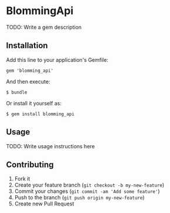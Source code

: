 # BlommingApi

TODO: Write a gem description

## Installation

Add this line to your application's Gemfile:

    gem 'blomming_api'

And then execute:

    $ bundle

Or install it yourself as:

    $ gem install blomming_api

## Usage

TODO: Write usage instructions here

## Contributing

1. Fork it
2. Create your feature branch (`git checkout -b my-new-feature`)
3. Commit your changes (`git commit -am 'Add some feature'`)
4. Push to the branch (`git push origin my-new-feature`)
5. Create new Pull Request

